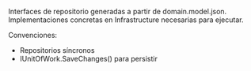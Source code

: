 Interfaces de repositorio generadas a partir de domain.model.json. Implementaciones concretas en Infrastructure necesarias para ejecutar.

Convenciones:
- Repositorios síncronos
- IUnitOfWork.SaveChanges() para persistir
